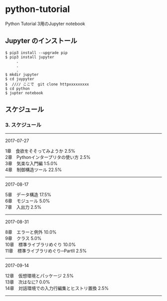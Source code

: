 # python-tutorial
Python Tutorial 3用のJupyter notebook


## Jupyter のインストール

```
$ pip3 install --upgrade pip
$ pip3 install jupyter
     .
     .
     .
$ mkdir jupyter
$ cd juypyter
$  //// ここで　git clone httpxxxxxxxxx
$ cd python
$ jupter notebook
```


## スケジュール

### 3. スケジュール

---
2017-07-27

1章　食欲をそそってみようか	2.5%  
2章　Pythonインタープリタの使い方	2.5%  
3章　気楽な入門編	1:5.0%  
4章　制御構造ツール	22.5%  

---
2017-08-17

5章　データ構造	17.5%  
6章　モジュール	5.0%  
7章　入出力	2.5%  

---
2017-08-31

8章　エラーと例外	10.0%  
9章　クラス	5.0%  
10章　標準ライブラリめぐり	10.0%  
11章　標準ライブラリめぐり─PartII	2.5%  

---
2017-09-14

12章　仮想環境とパッケージ	2.5%  
13章　次はなに?	0.0%  
14章　対話環境での入力行編集とヒストリ置換	2.5%  

---

